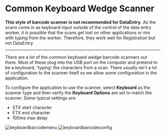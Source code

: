 # Common Keyboard Wedge Scanner

**This style of barcode scanner is not recommended for DataEntry.**  As the scans come in as keyboard input outside
of the control of the data entry worker, it is possible that the scans get lost on other applications or mix with typing
from the worker.  Therefore, they work well for Registration but not DataEntry.

---

There are a lot of the common keyboard wedge barcode scanners out there.  Most of these plug into the USB port on the
computer and pretend to be a keyboard, 'typing' the characters from a scan.  There usually isn't a lot of configuration
to the scanner itself so we allow some configuration in the application.

To configure the application to use the scanner, select **Keyboard** as the scanner type and then verify the
**Keyboard Options** are set to match the scanner.  Some typical settings are:

 * STX start character
 * ETX end character
 * 100ms max delay

<span class='spacer100'></span>
![keyboardbarcodemenu](/images/keyboardbarcodemenu.png)
<span class='spacer100'></span>
![keyboardbarcodeconfig](/images/keyboardbarcodeconfig.png)

